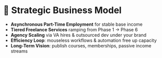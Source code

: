 
# 🏢 Strategic Business Model

- **Asynchronous Part-Time Employment** for stable base income  
- **Tiered Freelance Services** ramping from Phase 1 → Phase 6  
- **Agency Scaling** via VA hires & outsourced dev under your brand  
- **Efficiency Loop**: mouseless workflows & automation free up capacity  
- **Long-Term Vision**: publish courses, memberships, passive income streams
